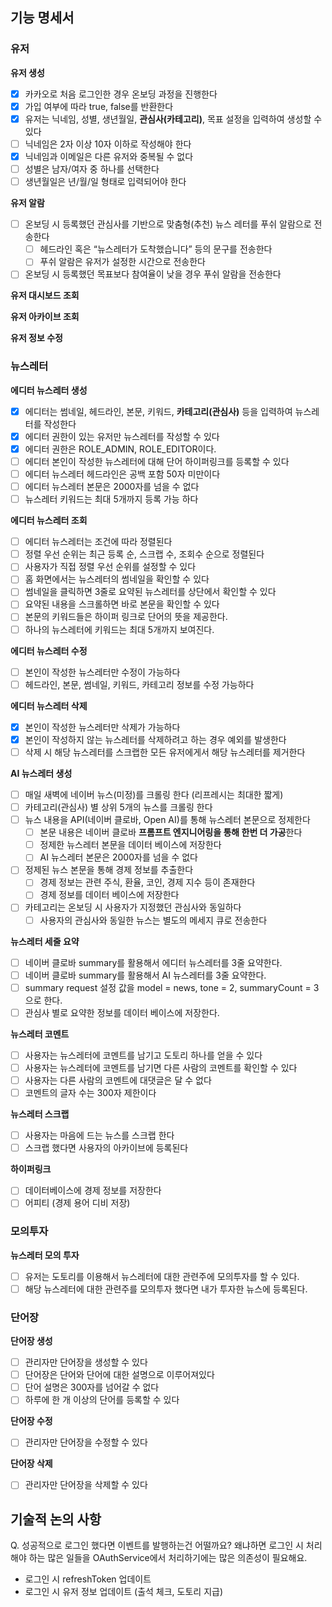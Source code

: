 ## 기능 명세서
### 유저

**유저 생성**
- [x]  카카오로 처음 로그인한 경우 온보딩 과정을 진행한다
  - [x] 가입 여부에 따라 true, false를 반환한다
- [x]  유저는 닉네임, 성별, 생년월일, **관심사(카테고리)**, 목표 설정을 입력하여 생성할 수 있다
- [ ]  닉네임은 2자 이상 10자 이하로 작성해야 한다
- [x]  닉네임과 이메일은 다른 유저와 중복될 수 없다
- [ ]  성별은 남자/여자 중 하나를 선택한다
- [ ]  생년월일은 년/월/일 형태로 입력되어야 한다

**유저 알람**
- [ ]  온보딩 시 등록했던 관심사를 기반으로 맞춤형(추천) 뉴스 레터를 푸쉬 알람으로 전송한다
    - [ ]  헤드라인 혹은 “뉴스레터가 도착했습니다” 등의 문구를 전송한다
    - [ ]  푸쉬 알람은 유저가 설정한 시간으로 전송한다
- [ ]  온보딩 시 등록했던 목표보다 참여율이 낮을 경우 푸쉬 알람을 전송한다

**유저 대시보드 조회**

**유저 아카이브 조회**

**유저 정보 수정**

### 뉴스레터

**에디터 뉴스레터 생성**
- [x]  에디터는 썸네일, 헤드라인, 본문, 키워드, **카테고리(관심사)** 등을 입력하여 뉴스레터를 작성한다
- [x]  에디터 권한이 있는 유저만 뉴스레터를 작성할 수 있다
  - [x] 에디터 권한은 ROLE_ADMIN, ROLE_EDITOR이다.
- [ ]  에디터 본인이 작성한 뉴스레터에 대해 단어 하이퍼링크를 등록할 수 있다
- [ ]  에디터 뉴스레터 헤드라인은 공백 포함 50자 미만이다
- [ ]  에디터 뉴스레터 본문은 2000자를 넘을 수 없다
- [ ]  뉴스레터 키워드는 최대 5개까지 등록 가능 하다

**에디터 뉴스레터 조회**
- [ ]  에디터 뉴스레터는 조건에 따라 정렬된다
- [ ]  정렬 우선 순위는 최근 등록 순, 스크랩 수, 조회수 순으로 정렬된다
- [ ]  사용자가 직접 정렬 우선 순위를 설정할 수 있다
- [ ]  홈 화면에서는 뉴스레터의 썸네일을 확인할 수 있다
- [ ]  썸네일을 클릭하면 3줄로 요약된 뉴스레터를 상단에서 확인할 수 있다
- [ ]  요약된 내용을 스크롤하면 바로 본문을 확인할 수 있다
- [ ]  본문의 키워드들은 하이퍼 링크로 단어의 뜻을 제공한다.
- [ ]  하나의 뉴스레터에 키워드는 최대 5개까지 보여진다.

**에디터 뉴스레터 수정**
- [ ]  본인이 작성한 뉴스레터만 수정이 가능하다
- [ ]  헤드라인, 본문, 썸네일, 키워드, 카테고리 정보를 수정 가능하다

**에디터 뉴스레터 삭제**
- [x]  본인이 작성한 뉴스레터만 삭제가 가능하다
  - [x] 본인이 작성하지 않는 뉴스레터를 삭제하려고 하는 경우 예외를 발생한다
- [ ]  삭제 시 해당 뉴스레터를 스크랩한 모든 유저에게서 해당 뉴스레터를 제거한다

**AI 뉴스레터 생성**
- [ ]  매일 새벽에 네이버 뉴스(미정)를 크롤링 한다 (리프레시는 최대한 짧게)
- [ ]  카테고리(관심사) 별 상위 5개의 뉴스를 크롤링 한다
- [ ]  뉴스 내용을 API(네이버 클로바, Open AI)를 통해 뉴스레터 본문으로 정제한다
    - [ ]  본문 내용은 네이버 클로바 **프롬프트 엔지니어링을 통해 한번 더 가공**한다
    - [ ]  정제한 뉴스레터 본문을 데이터 베이스에 저장한다
    - [ ]  AI 뉴스레터 본문은 2000자를 넘을 수 없다
- [ ]  정제된 뉴스 본문을 통해 경제 정보를 추출한다
    - [ ]  경제 정보는 관련 주식, 환율, 코인, 경제 지수 등이 존재한다
    - [ ]  경제 정보를 데이터 베이스에 저장한다
- [ ]  카테고리는 온보딩 시 사용자가 지정했던 관심사와 동일하다
    - [ ]  사용자의 관심사와 동일한 뉴스는 별도의 메세지 큐로 전송한다

**뉴스레터 세줄 요약**
- [ ]  네이버 클로바 summary를 활용해서 에디터 뉴스레터를 3줄 요약한다.
- [ ]  네이버 클로바 summary를 활용해서 AI  뉴스레터를 3줄 요약한다.
- [ ]  summary request 설정 값을 model = news, tone = 2, summaryCount = 3 으로 한다.
- [ ]  관심사 별로 요약한 정보를 데이터 베이스에 저장한다.

**뉴스레터 코멘트**
- [ ]  사용자는 뉴스레터에 코멘트를 남기고 도토리 하나를 얻을 수 있다
- [ ]  사용자는 뉴스레터에 코멘트를 남기면 다른 사람의 코멘트를 확인할 수 있다
- [ ]  사용자는 다른 사람의 코멘트에 대댓글은 달 수 없다
- [ ]  코멘트의 글자 수는 300자 제한이다

**뉴스레터 스크랩**
- [ ]  사용자는 마음에 드는 뉴스를 스크랩 한다
- [ ]  스크랩 했다면 사용자의 아카이브에 등록된다

**하이퍼링크**
- [ ]  데이터베이스에 경제 정보를 저장한다
- [ ]  어피티 (경제 용어 디비 저장)

### 모의투자

**뉴스레터 모의 투자**
- [ ]  유저는 도토리를 이용해서 뉴스레터에 대한 관련주에 모의투자를 할 수 있다.
- [ ]  해당 뉴스레터에 대한 관련주를 모의투자 했다면 내가 투자한 뉴스에 등록된다.

### 단어장

**단어장 생성**
- [ ]  관리자만 단어장을 생성할 수 있다
- [ ]  단어장은 단어와 단어에 대한 설명으로 이루어져있다
- [ ]  단어 설명은 300자를 넘어갈 수 없다
- [ ]  하루에 한 개 이상의 단어를 등록할 수 있다

**단어장 수정**
- [ ]  관리자만 단어장을 수정할 수 있다

**단어장 삭제**
- [ ]  관리자만 단어장을 삭제할 수 있다

## 기술적 논의 사항 
Q. 성공적으로 로그인 했다면 이벤트를 발행하는건 어떨까요? 왜냐하면 로그인 시 처리해야 하는 많은 일들을 OAuthService에서 처리하기에는 많은 의존성이 필요해요. 

- 로그인 시 refreshToken 업데이트
- 로그인 시 유저 정보 업데이트 (출석 체크, 도토리 지급) 